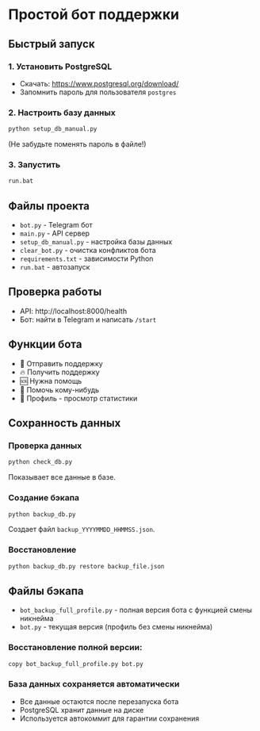# Простой бот поддержки

## Быстрый запуск

### 1. Установить PostgreSQL
- Скачать: https://www.postgresql.org/download/
- Запомнить пароль для пользователя `postgres`

### 2. Настроить базу данных
```bash
python setup_db_manual.py
```
(Не забудьте поменять пароль в файле!)

### 3. Запустить
```bash
run.bat
```

## Файлы проекта

- `bot.py` - Telegram бот
- `main.py` - API сервер
- `setup_db_manual.py` - настройка базы данных
- `clear_bot.py` - очистка конфликтов бота
- `requirements.txt` - зависимости Python
- `run.bat` - автозапуск

## Проверка работы

- API: http://localhost:8000/health
- Бот: найти в Telegram и написать `/start`

## Функции бота

- 💌 Отправить поддержку
- 🔥 Получить поддержку  
- 🆘 Нужна помощь
- 🤝 Помочь кому-нибудь
- 👤 Профиль - просмотр статистики

## Сохранность данных

### Проверка данных
```bash
python check_db.py
```
Показывает все данные в базе.

### Создание бэкапа
```bash
python backup_db.py
```
Создает файл `backup_YYYYMMDD_HHMMSS.json`.

### Восстановление
```bash
python backup_db.py restore backup_file.json
```

## Файлы бэкапа

- `bot_backup_full_profile.py` - полная версия бота с функцией смены никнейма
- `bot.py` - текущая версия (профиль без смены никнейма)

### Восстановление полной версии:
```bash
copy bot_backup_full_profile.py bot.py
```

### База данных сохраняется автоматически
- Все данные остаются после перезапуска бота
- PostgreSQL хранит данные на диске
- Используется автокоммит для гарантии сохранения